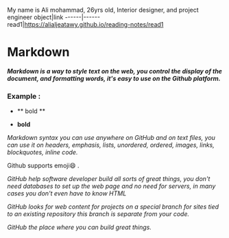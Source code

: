My name is Ali mohammad, 26yrs old, Interior designer, and project engineer
object|link
------|------
read1|https://alialjeatawy.github.io/reading-notes/read1





# **Markdown**
***Markdown is a way to style text on the web, you control the display of the document, and formatting words, it's easy to use on the Github platform.***

### Example : 

- ** bold **

- **bold**

*Markdown syntax you can use anywhere on GitHub and on text files, you can use it on headers, emphasis, lists, unordered, ordered, images, links, blockquotes, inline code.*

Github supports emoji:smile: .

*GitHub help software developer build all sorts of great things, you don't need databases to set up the web page and no need for servers, in many cases you don't even have to know HTML*

*GitHub looks for web content for projects on a special branch for sites tied to an existing repository this branch is separate from your code.*

*GitHub the place where you can build great things.*

 
